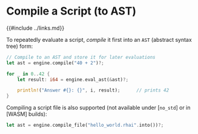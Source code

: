 Compile a Script (to AST)
========================

{{#include ../links.md}}

To repeatedly evaluate a script, _compile_ it first into an `AST` (abstract syntax tree) form:

```rust
// Compile to an AST and store it for later evaluations
let ast = engine.compile("40 + 2")?;

for _ in 0..42 {
    let result: i64 = engine.eval_ast(&ast)?;

    println!("Answer #{}: {}", i, result);      // prints 42
}
```

Compiling a script file is also supported (not available under [`no_std`] or in [WASM] builds):

```rust
let ast = engine.compile_file("hello_world.rhai".into())?;
```
